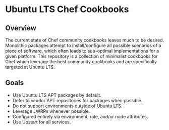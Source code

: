 # Ubuntu LTS Chef Cookbooks

## Overview

The current state of Chef community cookbooks leaves much to be desired. Monolithic packages attempt to install/configure all possible scenarios of a piece of software, which often leads to sub-optimal implementations for a given platform. This repository is a collection of minimalist cookbooks for Chef which leverage the best community cookbooks and are specifically targeted at Ubuntu LTS.

## Goals

* Use Ubuntu LTS APT packages by default.
* Defer to vendor APT repositories for packages when possible.
* Do not support environments outside of Ubuntu LTS.
* Leverage LWRPs whenever possible.
* Configured entirely via environment, role, and/or node attributes.
* Use Upstart for all services.
